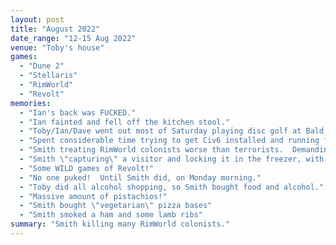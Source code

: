 ```yaml
---
layout: post
title: "August 2022"
date_range: "12-15 Aug 2022"
venue: "Toby's house"
games:
  - "Dune 2"
  - "Stellaris"
  - "RimWorld"
  - "Revolt"
memories:
  - "Ian's back was FUCKED."
  - "Ian fainted and fell off the kitchen stool."
  - "Toby/Ian/Dave went out most of Saturday playing disc golf at Bald Hill"
  - "Spent considerable time trying to get Civ6 installed and running for everyone.  Toby's PC not playing ball.  Plugged in Ian's spare PC and fired up RimWorld instead."
  - "Smith treating RimWorld colonists worse than terrorists.  Demanding sacrifices from every other player, then sending them to their deaths on suicide missions (2x sleeping robots and getting trapped in a cabin, 1x guard with shield and 2x auto-turrets)."
  - "Smith \"capturing\" a visitor and locking it in the freezer, with the door chocked open by dead turtles, with a rifle.  Rinse and repeat 7 times, until the prisoner picked up the rifle and Smith was surprised."
  - "Some WILD games of Revolt!"
  - "No one puked!  Until Smith did, on Monday morning."
  - "Toby did all alcohol shopping, so Smith bought food and alcohol."
  - "Massive amount of pistachios!"
  - "Smith bought \"vegetarian\" pizza bases"
  - "Smith smoked a ham and some lamb ribs"
summary: "Smith killing many RimWorld colonists."
---
```

